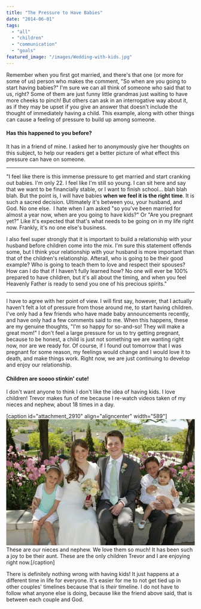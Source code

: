 ```yaml
---
title: "The Pressure to Have Babies"
date: "2014-06-01"
tags:
  - "all"
  - "children"
  - "communication"
  - "goals"
featured_image: "/images/Wedding-with-kids.jpg"
---
```


Remember when you first got married, and there's that one (or more for some of us) person who makes the comment, "So when are you going to start having babies?" I'm sure we can all think of someone who said that to us, right? Some of them are just funny little grandmas just waiting to have more cheeks to pinch! But others can ask in an interrogative way about it, as if they may be upset if you give an answer that doesn't include the thought of immediately having a child. This example, along with other things can cause a feeling of pressure to build up among someone.

#### Has this happened to you before?

It has in a friend of mine. I asked her to anonymously give her thoughts on this subject, to help our readers get a better picture of what effect this pressure can have on someone.

* * *

"I feel like there is this immense pressure to get married and start cranking out babies. I'm only 22. I feel like I'm still so young. I can sit here and say that we want to be financially stable, or I want to finish school... blah blah blah. But the point is, I will have babies **when we feel it is the right time**. It is such a sacred decision. Ultimately it's between you, your husband, and God. No one else.  I hate when I am asked "so you've been married for almost a year now, when are you going to have kids?" Or "Are you pregnant yet?" Like it's expected that that's what needs to be going on in my life right now. Frankly, it's no one else's business.

I also feel super strongly that it is important to build a relationship with your husband before children come into the mix. I'm sure this statement offends some, but I think your relationship with your husband is more important than that of the children's relationship. Afterall, who is going to be their good example? Who is going to teach them to love and respect their spouses? How can I do that if I haven't fully learned how? No one will ever be 100% prepared to have children, but it's all about the timing, and when you feel Heavenly Father is ready to send you one of his precious spirits."

* * *

I have to agree with her point of view. I will first say, however, that I actually haven't felt a lot of pressure from those around me, to start having children. I've only had a few friends who have made baby announcements recently, and have only had a few comments said to me. When this happens, these are my genuine thoughts, "I'm so happy for so-and-so! They will make a great mom!" I don't feel a large pressure for us to try getting pregnant, because to be honest, a child is just not something we are wanting right now, nor are we ready for. Of course, if I found out tomorrow that I was pregnant for some reason, my feelings would change and I would love it to death, and make things work. Right now, we are just continuing to develop and enjoy our relationship.

#### Children are soooo stinkin' cute!

I don't want anyone to think I don't like the idea of having kids. I love children! Trevor makes fun of me because I re-watch videos taken of my nieces and nephew, about 18 times in a day.

\[caption id="attachment\_2910" align="aligncenter" width="589"\]![having children, pregnancy pressure, pressure to have children, being an aunt](/images/Wedding-with-kids.jpg) These are our nieces and nephew. We love them so much! It has been such a joy to be their aunt. These are the only children Trevor and I are enjoying right now.\[/caption\]

There is definitely nothing wrong with having kids! It just happens at a different time in life for everyone. It's easier for me to not get tied up in other couples' timelines because that is _their_ timeline. I do not have to follow what anyone else is doing, because like the friend above said, that is between each couple and God.
